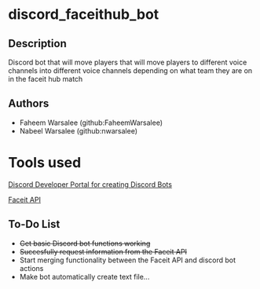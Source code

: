 # discord_faceithub_bot

## Description
Discord bot that will move players that will move players to different voice channels into different voice channels depending on what team they are on in the faceit hub match

## Authors
* Faheem Warsalee (github:FaheemWarsalee)
* Nabeel Warsalee (github:nwarsalee)

# Tools used
[Discord Developer Portal for creating Discord Bots](https://discord.com/developers/docs/intro)

[Faceit API](https://developers.faceit.com)

## To-Do List
* ~~Get basic Discord bot functions working~~
* ~~Succesfully request information from the Faceit API~~
* Start merging functionality between the Faceit API and discord bot actions
* Make bot automatically create text file...
